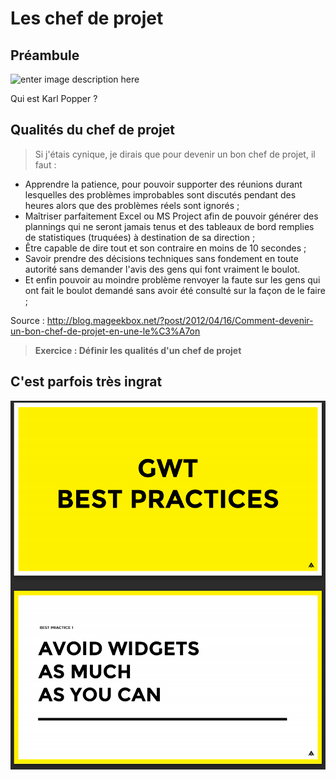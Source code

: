 # Les chef de projet

## Préambule

![enter image description here](https://upload.wikimedia.org/wikipedia/commons/thumb/4/43/Karl_Popper.jpg/240px-Karl_Popper.jpg)

Qui est Karl Popper ?

## Qualités du chef de projet


> Si j'étais cynique, je dirais que pour devenir un bon chef de projet, il faut :
- Apprendre la patience, pour pouvoir supporter des réunions durant lesquelles des problèmes improbables sont discutés pendant des heures alors que des problèmes réels sont ignorés ;
- Maîtriser parfaitement Excel ou MS Project afin de pouvoir générer des plannings qui ne seront jamais tenus et des tableaux de bord remplies de statistiques (truquées) à destination de sa direction ;
- Être capable de dire tout et son contraire en moins de 10 secondes ;
- Savoir prendre des décisions techniques sans fondement en toute autorité sans demander l'avis des gens qui font vraiment le boulot.
- Et enfin pouvoir au moindre problème renvoyer la faute sur les gens qui ont fait le boulot demandé sans avoir été consulté sur la façon de le faire ;
>
>
Source : http://blog.mageekbox.net/?post/2012/04/16/Comment-devenir-un-bon-chef-de-projet-en-une-le%C3%A7on
>

> **Exercice : Définir les qualités d'un chef de projet**
>  

## C'est parfois très ingrat

<p align="center">
<img src="https://raw.githubusercontent.com/francoisandre/gdp/master/images/gwt.png" />
</p>